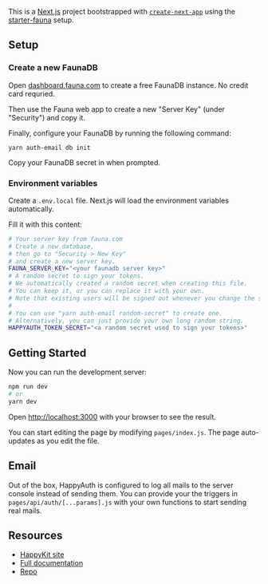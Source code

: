 This is a [Next.js](https://nextjs.org/) project bootstrapped with [`create-next-app`](https://github.com/vercel/next.js/tree/canary/packages/create-next-app) using the [starter-fauna](https://github.com/happykit/auth-email/tree/master/starter-fauna) setup.

## Setup

### Create a new FaunaDB

Open [dashboard.fauna.com](https://dashboard.fauna.com/) to create a free FaunaDB instance. No credit card requried.

Then use the Fauna web app to create a new "Server Key" (under "Security") and copy it.

Finally, configure your FaunaDB by running the following command:

```
yarn auth-email db init
```

Copy your FaunaDB secret in when prompted.

### Environment variables

Create a `.env.local` file. Next.js will load the environment variables automatically.

Fill it with this content:

```bash
# Your server key from fauna.com
# Create a new database,
# then go to "Security > New Key"
# and create a new server key.
FAUNA_SERVER_KEY="<your faunadb server key>"
# A random secret to sign your tokens.
# We automatically created a random secret when creating this file.
# You can keep it, or you can replace it with your own.
# Note that existing users will be signed out whenever you change the secret.
#
# You can use "yarn auth-email random-secret" to create one.
# Alternatively, you can just provide your own long random string.
HAPPYAUTH_TOKEN_SECRET="<a random secret used to sign your tokens>"
```

## Getting Started

Now you can run the development server:

```bash
npm run dev
# or
yarn dev
```

Open [http://localhost:3000](http://localhost:3000) with your browser to see the result.

You can start editing the page by modifying `pages/index.js`. The page auto-updates as you edit the file.

## Email

Out of the box, HappyAuth is configured to log all mails to the server console instead of sending them. You can provide your the triggers in `pages/api/auth/[...params].js` with your own functions to start sending real mails.

## Resources

- [HappyKit site](https://happykit.dev/)
- [Full documentation](https://docs.happykit.dev/)
- [Repo](https://github.com/happykit/auth-email/)
